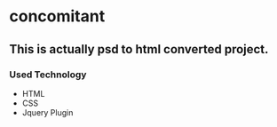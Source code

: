 # concomitant

## This is actually psd to html converted project.

### Used Technology

- HTML
- CSS
- Jquery Plugin
